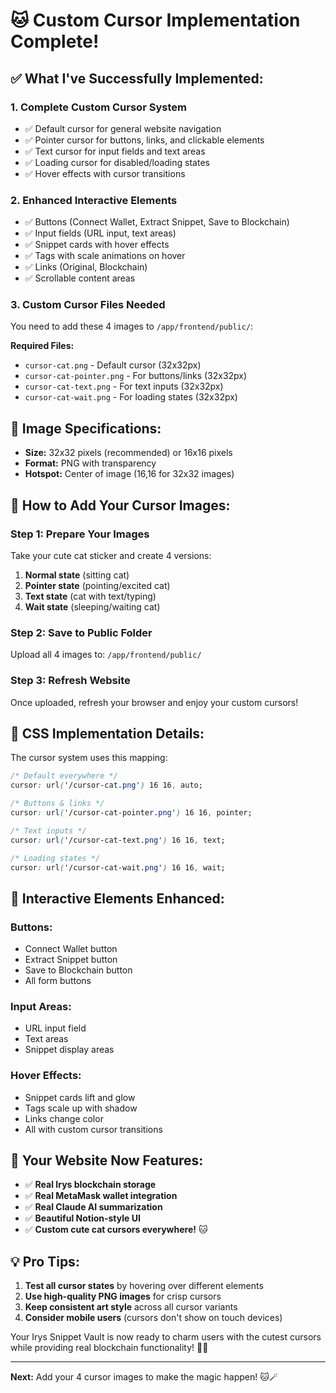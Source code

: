 # 🐱 Custom Cursor Implementation Complete!

## ✅ What I've Successfully Implemented:

### 1. **Complete Custom Cursor System**
- ✅ Default cursor for general website navigation
- ✅ Pointer cursor for buttons, links, and clickable elements  
- ✅ Text cursor for input fields and text areas
- ✅ Loading cursor for disabled/loading states
- ✅ Hover effects with cursor transitions

### 2. **Enhanced Interactive Elements**
- ✅ Buttons (Connect Wallet, Extract Snippet, Save to Blockchain)
- ✅ Input fields (URL input, text areas)
- ✅ Snippet cards with hover effects
- ✅ Tags with scale animations on hover
- ✅ Links (Original, Blockchain)
- ✅ Scrollable content areas

### 3. **Custom Cursor Files Needed**
You need to add these 4 images to `/app/frontend/public/`:

**Required Files:**
- `cursor-cat.png` - Default cursor (32x32px)
- `cursor-cat-pointer.png` - For buttons/links (32x32px) 
- `cursor-cat-text.png` - For text inputs (32x32px)
- `cursor-cat-wait.png` - For loading states (32x32px)

## 🎨 Image Specifications:
- **Size:** 32x32 pixels (recommended) or 16x16 pixels
- **Format:** PNG with transparency
- **Hotspot:** Center of image (16,16 for 32x32 images)

## 📁 How to Add Your Cursor Images:

### Step 1: Prepare Your Images
Take your cute cat sticker and create 4 versions:
1. **Normal state** (sitting cat)
2. **Pointer state** (pointing/excited cat) 
3. **Text state** (cat with text/typing)
4. **Wait state** (sleeping/waiting cat)

### Step 2: Save to Public Folder
Upload all 4 images to: `/app/frontend/public/`

### Step 3: Refresh Website
Once uploaded, refresh your browser and enjoy your custom cursors!

## 🎯 CSS Implementation Details:

The cursor system uses this mapping:
```css
/* Default everywhere */
cursor: url('/cursor-cat.png') 16 16, auto;

/* Buttons & links */  
cursor: url('/cursor-cat-pointer.png') 16 16, pointer;

/* Text inputs */
cursor: url('/cursor-cat-text.png') 16 16, text;

/* Loading states */
cursor: url('/cursor-cat-wait.png') 16 16, wait;
```

## 🌟 Interactive Elements Enhanced:

### Buttons:
- Connect Wallet button
- Extract Snippet button  
- Save to Blockchain button
- All form buttons

### Input Areas:
- URL input field
- Text areas
- Snippet display areas

### Hover Effects:
- Snippet cards lift and glow
- Tags scale up with shadow
- Links change color
- All with custom cursor transitions

## 🚀 Your Website Now Features:
- ✅ **Real Irys blockchain storage**
- ✅ **Real MetaMask wallet integration** 
- ✅ **Real Claude AI summarization**
- ✅ **Beautiful Notion-style UI**
- ✅ **Custom cute cat cursors everywhere!** 🐱

## 💡 Pro Tips:
1. **Test all cursor states** by hovering over different elements
2. **Use high-quality PNG images** for crisp cursors
3. **Keep consistent art style** across all cursor variants
4. **Consider mobile users** (cursors don't show on touch devices)

Your Irys Snippet Vault is now ready to charm users with the cutest cursors while providing real blockchain functionality! 🎉✨

---
**Next:** Add your 4 cursor images to make the magic happen! 🐱🪄